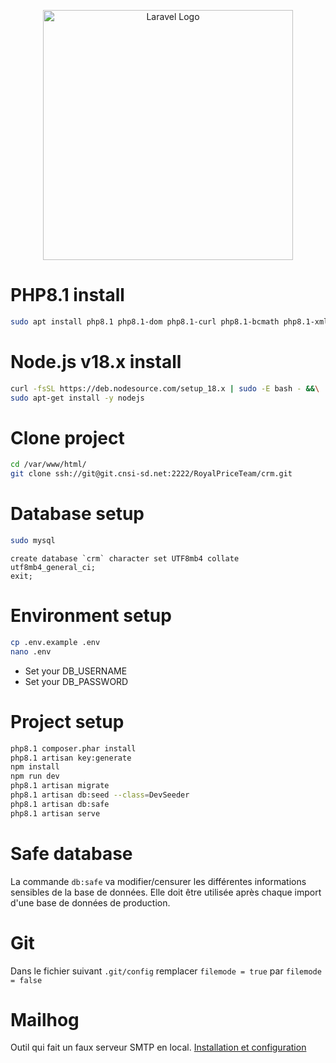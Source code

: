 <p align="center"><a href="https://laravel.com" target="_blank"><img src="https://raw.githubusercontent.com/laravel/art/master/logo-lockup/5%20SVG/2%20CMYK/1%20Full%20Color/laravel-logolockup-cmyk-red.svg" width="400" alt="Laravel Logo"></a></p>

# PHP8.1 install
```bash
sudo apt install php8.1 php8.1-dom php8.1-curl php8.1-bcmath php8.1-xml php8.1-mysql php8.1-gd php8.1-fpm php8.1-soap php8.1-raphf
```

# Node.js v18.x install
```bash
curl -fsSL https://deb.nodesource.com/setup_18.x | sudo -E bash - &&\
sudo apt-get install -y nodejs
```

# Clone project
```bash
cd /var/www/html/
git clone ssh://git@git.cnsi-sd.net:2222/RoyalPriceTeam/crm.git
```

# Database setup
```bash
sudo mysql
```
```mysql
create database `crm` character set UTF8mb4 collate utf8mb4_general_ci;
exit;
```

# Environment setup
```bash
cp .env.example .env
nano .env
```
- Set your DB_USERNAME
- Set your DB_PASSWORD

# Project setup
```bash
php8.1 composer.phar install
php8.1 artisan key:generate
npm install
npm run dev
php8.1 artisan migrate
php8.1 artisan db:seed --class=DevSeeder
php8.1 artisan db:safe
php8.1 artisan serve
```

# Safe database
La commande `db:safe` va modifier/censurer les différentes informations sensibles de la base de données.
Elle doit être utilisée après chaque import d'une base de données de production.

# Git
Dans le fichier suivant `.git/config` remplacer `filemode = true` par `filemode = false`

# Mailhog
Outil qui fait un faux serveur SMTP en local. [Installation et configuration](https://docs.google.com/document/d/1ldrS1BUNCsOweyQBWgi59p-xYSW8J0Gz10Wjs-5hknM/edit)


